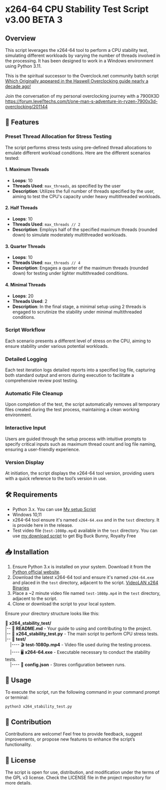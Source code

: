 # x264-64 CPU Stability Test Script v3.00 BETA 3

## Overview

This script leverages the x264-64 tool to perform a CPU stability test, simulating different workloads by varying the number of threads involved in the processing. It has been designed to work in a Windows environment using Python 3.11.

This is the spiritual successor to the Overclock.net community batch script [Which Originally appeared in the Haswell Overclocking guide nearly a decade ago!](https://www.overclock.net/threads/haswell-overclocking-guide-with-statistics.1411077/page-737#post-22689780)

Join the conversation of my personal overclocking journey with a 7900X3D
https://forum.level1techs.com/t/one-man-s-adventure-in-ryzen-7900x3d-overclocking/201144
## 🚀 Features

### **Preset Thread Allocation for Stress Testing**

The script performs stress tests using pre-defined thread allocations to emulate different workload conditions. Here are the different scenarios tested:

#### 1. Maximum Threads
- **Loops**: 10 
- **Threads Used**: `max_threads`, as specified by the user
- **Description**: 
  Utilizes the full number of threads specified by the user, aiming to test the CPU's capacity under heavy multithreaded workloads.

#### 2. Half Threads
- **Loops**: 10
- **Threads Used**: `max_threads // 2`
- **Description**:
  Employs half of the specified maximum threads (rounded down) to simulate moderately multithreaded workloads.

#### 3. Quarter Threads
- **Loops**: 10
- **Threads Used**: `max_threads // 4`
- **Description**:
  Engages a quarter of the maximum threads (rounded down) for testing under lighter multithreaded conditions.

#### 4. Minimal Threads
- **Loops**: 20
- **Threads Used**: 2
- **Description**:
  In the final stage, a minimal setup using 2 threads is engaged to scrutinize the stability under minimal multithreaded conditions.
  
### Script Workflow

Each scenario presents a different level of stress on the CPU, aiming to ensure stability under various potential workloads.

### **Detailed Logging**

Each test iteration logs detailed reports into a specified log file, capturing both standard output and errors during execution to facilitate a comprehensive review post testing.

### **Automatic File Cleanup**

Upon completion of the test, the script automatically removes all temporary files created during the test process, maintaining a clean working environment.

### **Interactive Input**

Users are guided through the setup process with intuitive prompts to specify critical inputs such as maximum thread count and log file naming, ensuring a user-friendly experience.

### **Version Display**

At initiation, the script displays the x264-64 tool version, providing users with a quick reference to the tool’s version in use.

## 🛠 Requirements

- Python 3.x. You can use [My setup Script](https://github.com/SCNickF1227/x264-stability-test/blob/v3.0-BETA-3/test/setup.python.md)
- Windows 10,11
- x264-64 tool ensure it's named `x264-64.exe` and in the `test` directory. It is provide here in the release.
- Test video file (`test-1080p.mp4`) available in the `test` directory. You can use [my download script](https://github.com/SCNickF1227/x264-stability-test/blob/v3.0-BETA-3/test/dl_bbb.py) to get Big Buck Bunny, Royalty Free

## 📥 Installation

1. Ensure Python 3.x is installed on your system. Download it from the [Python official website](https://www.python.org/).
2. Download the latest x264-64 tool and ensure it's named `x264-64.exe` and placed in the `test` directory, adjacent to the script. [VideoLAN x264 Binaries](https://artifacts.videolan.org/x264/)
3. Place a ~2 minute video file named `test-1080p.mp4` in the `test` directory, adjacent to the script.
4. Clone or download the script to your local system.

Ensure your directory structure looks like this:

📂 **x264_stability_test/**<br>
|-- 📝 **README.md** - Your guide to using and contributing to the project.<br>
|-- 🐍 **x264_stability_test.py** - The main script to perform CPU stress tests.<br>
|-- 📁 **test/**<br>
&nbsp;&nbsp;&nbsp;&nbsp;|---- 🎬 **test-1080p.mp4** - Video file used during the testing process.<br>
&nbsp;&nbsp;&nbsp;&nbsp;|---- 🖥️ **x264-64.exe** - Executable necessary to conduct the stability tests.<br>
&nbsp;&nbsp;&nbsp;&nbsp;|---- 📝 **config.json** - Stores configuration between runs.
## 🚀 Usage

To execute the script, run the following command in your command prompt or terminal:

```
python3 x264_stability_test.py

```

## 🤝 Contribution

Contributions are welcome! Feel free to provide feedback, suggest improvements, or propose new features to enhance the script’s functionality.

## 📄 License

The script is open for use, distribution, and modification under the terms of the GPL v3 license. Check the LICENSE file in the project repository for more details.

